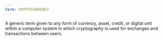 ```yaml
---
term: CRYPTOCURRENCY
---
```


A generic term given to any form of currency, asset, credit, or digital unit within a computer system in which cryptography is used for exchanges and transactions between users.